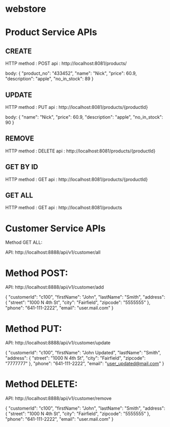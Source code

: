 # webstore

# Product Service APIs
## CREATE

HTTP method : POST
api : http://localhost:8081/products/

body: {
"product_no": "433452",
"name": "Nick",
"price": 60.9,
"description": "apple",
"no_in_stock": 89
}

## UPDATE
HTTP method : PUT
api : http://localhost:8081/products/{productId}

body: {
"name": "Nick",
"price": 60.9,
"description": "apple",
"no_in_stock": 90
}

## REMOVE
HTTP method : DELETE
api : http://localhost:8081/products/{productId}

## GET BY ID
HTTP method : GET
api : http://localhost:8081/products/{productId}

## GET ALL
HTTP method : GET
api : http://localhost:8081/products


# Customer Service APIs
Method GET ALL:

API: http://localhost:8888/api/v1/customer/all

# Method POST:
API: http://localhost:8888/api/v1/customer/add

{
"customerId": "c100",
"firstName": "John",
"lastName": "Smith",
"address":
{
"street": "1000 N 4th St",
"city": "Fairfield",
"zipcode": "5555555"
},
"phone": "641-111-2222",
"email": "user.mail.com"
}

# Method PUT:
API: http://localhost:8888/api/v1/customer/update

{
"customerId": "c100",
"firstName": "John Updated",
"lastName": "Smith",
"address":
{
"street": "1000 N 4th St",
"city": "Fairfield",
"zipcode": "7777777"
},
"phone": "641-111-2222",
"email": "user_updated@mail.com"
}

# Method DELETE:
API: http://localhost:8888/api/v1/customer/remove

{
"customerId": "c100",
"firstName": "John",
"lastName": "Smith",
"address":
{
"street": "1000 N 4th St",
"city": "Fairfield",
"zipcode": "5555555"
},
"phone": "641-111-2222",
"email": "user.mail.com"
}